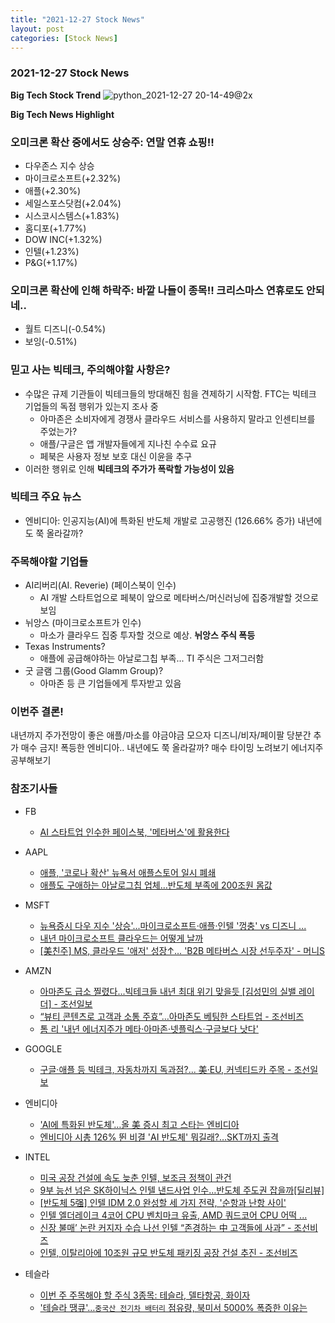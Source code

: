 ```yaml
---
title: "2021-12-27 Stock News"
layout: post
categories: [Stock News]
---
```


### 2021-12-27 Stock News


**Big Tech Stock Trend** 
![python_2021-12-27 20-14-49@2x](https://user-images.githubusercontent.com/96516502/147527377-a1ee0e64-cb89-40e5-b826-36cd5f57385b.jpg)


**Big Tech News Highlight**
### 오미크론 확산 중에서도 상승주: 연말 연휴 쇼핑!!
- 다우존스 지수 상승 
- 마이크로소프트(+2.32%) 
- 애플(+2.30%) 
- 세일스포스닷컴(+2.04%) 
- 시스코시스템스(+1.83%) 
- 홈디포(+1.77%) 
- DOW INC(+1.32%) 
- 인텔(+1.23%) 
- P&G(+1.17%) 

### 오미크론 확산에 인해 하락주: 바깥 나들이 종목!! 크리스마스 연휴로도 안되네..
- 월트 디즈니(-0.54%)
- 보잉(-0.51%) 

### 믿고 사는 빅테크, 주의해야할 사항은?
- 수많은 규제 기관들이 빅테크들의 방대해진 힘을 견제하기 시작함. FTC는 빅테크 기업들의 독점 행위가 있는지 조사 중
  - 아마존은 소비자에게 경쟁사 클라우드 서비스를 사용하지 말라고 인센티브를 주었는가?
  - 애플/구글은 앱 개발자들에게 지나친 수수료 요규
  - 페북은 사용자 정보 보호 대신 이윤을 추구
- 이러한 행위로 인해 **빅테크의 주가가 폭락할 가능성이 있음**

### 빅테크 주요 뉴스
- 엔비디아: 인공지능(AI)에 특화된 반도체 개발로 고공행진 (126.66% 증가) 내년에도 쭉 올라갈까?

### 주목해야할 기업들
- AI리버리(AI. Reverie) (페이스북이 인수)
  - AI 개발 스타트업으로 페북이 앞으로 메타버스/머신러닝에 집중개발할 것으로 보임
- 뉘앙스 (마이크로소프트가 인수)
  - 마소가 클라우드 집중 투자할 것으로 예상. **뉘앙스 주식 폭등**
- Texas Instruments?
  - 애플에 공급해야하는 아날로그칩 부족... TI 주식은 그저그러함
- 굿 글램 그룹(Good Glamm Group)?
  - 아마존 등 큰 기업들에게 투자받고 있음

### 이번주 결론!
내년까지 주가전망이 좋은 애플/마소를 야금야금 모으자
디즈니/비자/페이팔 당분간 추가 매수 금지!
폭등한 엔비디아.. 내년에도 쭉 올라갈까? 매수 타이밍 노려보기
에너지주 공부해보기

### 참조기사들

- FB
  - [AI 스타트업 인수한 페이스북, '메타버스'에 활용한다](https://zdnet.co.kr/view/?no=20211227092834)

- AAPL
  - [애플, '코로나 확산' 뉴욕서 애플스토어 일시 폐쇄](https://news.sbs.co.kr/news/endPage.do?news_id=N1006584350)
  - [애플도 구애하는 아날로그칩 업체…반도체 부족에 200조원 몸값](https://www.hankyung.com/international/article/202112276971Y)

- MSFT
  - [뉴욕증시 다우 지수 '상승'...마이크로소프트·애플·인텔 '껑충' vs 디즈니 ...](https://www.choicenews.co.kr/news/articleView.html?idxno=87578)  
  - [내년 마이크로소프트 클라우드는 어떻게 날까](https://zdnet.co.kr/view/?no=20211224151202)
  - [[美친주] MS, 클라우드 '애저' 성장↑… 'B2B 메타버스 시장 선두주자' - 머니S](https://moneys.mt.co.kr/news/mwView.php?no=2021122717038082701)

- AMZN
  - [아마존도 급소 찔렸다...빅테크들 내년 최대 위기 맞을듯 [김성민의 실밸 레이더] - 조선일보](https://www.chosun.com/economy/tech_it/2021/12/23/VVR3BUSLDZFCHO7AVFVF2JHPDE/)
  - [“뷰티 콘텐츠로 고객과 소통 주효”…아마존도 베팅한 스타트업 - 조선비즈](https://biz.chosun.com/international/global_people/2021/12/28/NFNPL7Y6KZGGPBEGHGT4TG76JM/)
  - [톰 리 '내년 에너지주가 메타·아마존·넷플릭스·구글보다 낫다'](https://news.g-enews.com/view.php?ud=202112280115125455be84d87674_1&md=20211228052201_S)

- GOOGLE
  - [구글·애플 등 빅테크, 자동차까지 독과점?... 美·EU, 커넥티드카 주목 - 조선일보](https://www.chosun.com/international/us/2021/12/27/A5SCI2P2MJDNJPCPRTABPQSFUU/)

- 엔비디아
  - ['AI에 특화된 반도체'…올 美 증시 최고 스타는 엔비디아](https://www.hankyung.com/finance/article/2021122646721)
  - [엔비디아 시총 126% 뛴 비결 'AI 반도체' 뭐길래?…SKT까지 출격](https://www.sisaon.co.kr/news/articleView.html%3Fidxno%3D134843)

- INTEL
  - [미국 공장 건설에 속도 늦춘 인텔, 보조금 정책이 관건](https://byline.network/2021/12/27-172/)
  - [9부 능선 넘은 SK하이닉스 인텔 낸드사업 인수…반도체 주도권 잡을까[딜리뷰]](https://www.hankyung.com/economy/article/202112242286i)
  - [[반도체 5强] 인텔 IDM 2.0 완성할 세 가지 전략, '순항과 난항 사이'](https://www.hellot.net/news/article.html%3Fno%3D64562)
  - [인텔 엘더레이크 4코어 CPU 벤치마크 유출, AMD 쿼드코어 CPU 어떡 ...](https://kbench.com/%3Fq%3Dnode/228466)
  - [신장 불매’ 논란 커지자 수습 나선 인텔 “존경하는 中 고객들에 사과” - 조선비즈](https://biz.chosun.com/international/international_economy/2021/12/23/FOOBGMZ5W5CM3I3YYW7WRQSPYI/)
  - [인텔, 이탈리아에 10조원 규모 반도체 패키징 공장 건설 추진 - 조선비즈](https://biz.chosun.com/international/international_economy/2021/12/24/3JEAUDNN2FHRPKRTL2WTXWNDGI/)
 
- 테슬라
  - [이번 주 주목해야 할 주식 3종목: 테슬라, 델타항공, 화이자](https://kr.investing.com/analysis/article-200438511)
  - ['테슬라 땡큐'…`중국산 전기차 배터리` 점유량, 북미서 5000% 폭증한 이유는](https://www.mk.co.kr/news/world/view/2021/12/1208563/)

